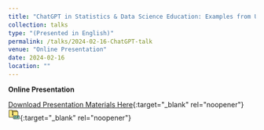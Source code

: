```yaml
---
title: "ChatGPT in Statistics & Data Science Education: Examples from US Universities"
collection: talks
type: "(Presented in English)"
permalink: /talks/2024-02-16-ChatGPT-talk
venue: "Online Presentation"
date: 2024-02-16
location: ""
---
```


<style>
  hr {
    height: 2px;
    background-color: #E5E4E2;
    border: none;
  }

  .no-italics {
      font-style: normal;   
  }
</style>

<b>
Online Presentation
</b>

[Download Presentation Materials Here](https://www.dropbox.com/s/ifzk7zbf6324mrp/Doi_2024_GPT.zip?dl=1){:target="_blank" rel="noopener"} &nbsp; [![alt text](/files/zip_24.png)](https://www.dropbox.com/s/ifzk7zbf6324mrp/Doi_2024_GPT.zip?dl=1){:target="_blank" rel="noopener"}  
